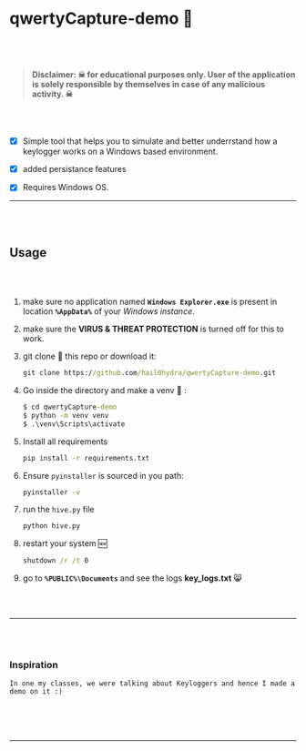 # qwertyCapture-demo 👺

<br>
<br>

> #### Disclaimer: ☠  for educational purposes only. User of the application is solely responsible by themselves in case of any malicious activity. ☠

<br>
<br>

- [x]  Simple tool that helps you to simulate and better underrstand how a keylogger works on a Windows based environment.

- [x]  added persistance features

- [x]  Requires Windows OS.  

---

<br>
<br>

## Usage

<br>
<br>

1. make sure no application named __`Windows Explorer.exe`__ is present in location __`%AppData%`__ of your _Windows instance_.

2. make sure the __VIRUS & THREAT PROTECTION__ is turned off for this to work.

3. git clone 🤡 this repo or download it:
    
    ```cmd
    git clone https://github.com/hail0hydra/qwertyCapture-demo.git
    ```

4. Go inside the directory and make a venv 🔽 :

   ```cmd
   $ cd qwertyCapture-demo
   $ python -m venv venv
   $ .\venv\Scripts\activate
   ```
5. Install all requirements
    
    ```cmd
    pip install -r requirements.txt
    ```

6. Ensure `pyinstaller` is sourced in you path:

    ```cmd
    pyinstaller -v
    ```

7. run the `hive.py` file

    ```cmd
    python hive.py
    ```

8. restart your system 🆕

    ```cmd
    shutdown /r /t 0
    ```

9. go to __`%PUBLIC%\Documents`__ and see the logs __key_logs.txt__ 😸 


<br>
<br>

---

<br>
<br>

### Inspiration

```text
In one my classes, we were talking about Keyloggers and hence I made a demo on it :)
```


<br>
<br>
<br>

---
